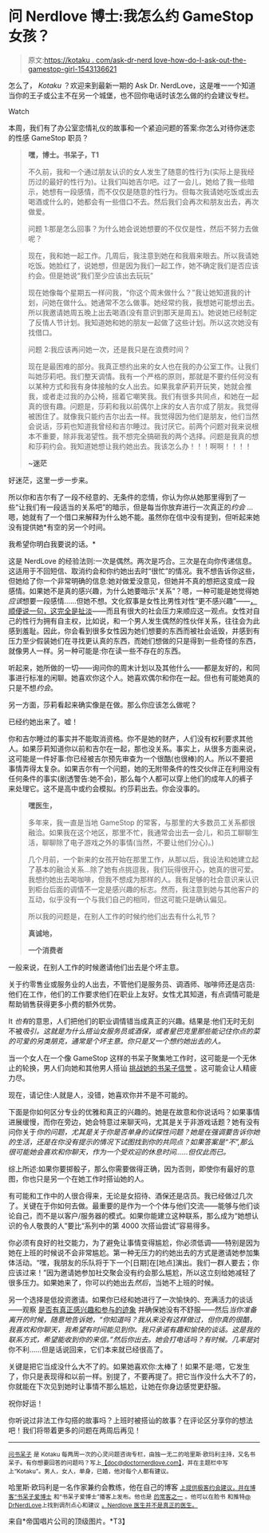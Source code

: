 # 问 Nerdlove 博士:我怎么约 GameStop 女孩？

> 原文:[https://kotaku . com/ask-dr-nerd love-how-do-I-ask-out-the-gamestop-girl-1543136621](https://kotaku.com/ask-dr-nerdlove-how-do-i-ask-out-the-gamestop-girl-1543136621)

怎么了， *Kotaku* ？欢迎来到最新一期的 Ask Dr. NerdLove，这是唯一一个知道当你的王子或公主不在另一个城堡，也不回你电话时该怎么做的约会建议专栏。

Watch

本周，我们有了办公室恋情礼仪的故事和一个紧迫问题的答案:你怎么对待你迷恋的性感 GameStop 职员？

> **嘿，博士。书呆子，T1**
> 
> 不久前，我和一个通过朋友认识的女人发生了随意的性行为(实际上是我经历过的最好的性行为)。让我们叫她吉尔吧。过了一会儿，她给了我一些暗示，她想有一段感情，而不仅仅是随意的性行为。但每次我请她吃饭或出去喝酒或什么的，她都会有一些借口不去。然后我们会再次和朋友出去，再次做爱。
> 
> 问题 1:那是怎么回事？为什么她会说她想要的不仅仅是性，然后不努力去做呢？

> 现在，我和她一起工作。几周后，我注意到她在和我眉来眼去。所以我请她吃饭。她脸红了，说她想，但是因为我们一起工作，她不确定我们是否应该约会。但是她说“我们至少应该出去玩玩”
> 
> 现在她像每个星期五一样问我，“你这个周末做什么？”我让她知道我的计划，问她在做什么。她通常不怎么做事。她经常约我，我想她可能想出去。所以我邀请她周五晚上出去喝酒(没有意识到那天是周五)。她说她已经制定了反情人节计划。我知道她和她的朋友一起做了这些计划。所以这次她没有找借口。
> 
> 问题 2:我应该再问她一次，还是我只是在浪费时间？
> 
> 现在是最困难的部分。我真正想约出来的女人也在我的办公室工作。让我们叫她莎莉吧。我们整天调情。我有一个严格的原则，那就是不要约任何没有以某种方式和我有身体接触的女人出去。如果我拿萨莉开玩笑，她就会推我，或者走过我的办公椅，摇着它嘲笑我。我们有很多共同点，和她在一起真的很有趣。问题是，莎莉和我以前偶尔上床的女人吉尔成了朋友。我觉得被困住了。就像我只能约吉尔出去一样。我觉得因为他们是朋友，他们当然会说话，莎莉也知道我曾经和吉尔睡过。我讨厌它。前两个问题对我来说根本不重要，除非我渴望性。我不想完全搞砸我的两个选择。问题是我真的想和莎莉约会。我知道她想让我约她出去。我该怎么办！！！啊啊！！！！
> 
> **~迷茫**

好迷茫，这里一步一步来。

所以你和吉尔有了一段不经意的、无条件的恋情，你认为你从她那里得到了一些“让我们有一段适当的关系吧”的暗示，但是每当你放弃进行一次真正的*约会* …嗯，她就有了一个借口来解释为什么她不能。虽然你在信中没有提到，但听起来她没有提供她*有空的另一个时间。

我希望你明白我要说的话。*

这是 NerdLove 的经验法则:一次是偶然。两次是巧合。三次是在向你传递信息。这适用于不回短信、取消约会和你约她出去时“很忙”的情况。我不想告诉你这些，但她给了你一个非常明确的信息:她对做爱没意见，但她并不真的想把这变成一段感情。如果她不是真的感兴趣，为什么她要暗示“关系”？嗯，一种可能是她觉得她*应该*想要一段感情……但她不想。文化叙事是女性比男性对性“更不感兴趣”——[，顺便说一句，这完全是扯淡](http://www.doctornerdlove.com/2013/08/secret-to-get-more-sex/)——而且有很大的社会压力来顺应这一观点。女性对自己的性行为拥有自主权，比如说，和一个男人发生偶然的性伙伴关系，往往会为此感到羞耻。因此，你会看到很多女性因为她们想要的东西而被社会诋毁，并感到有压力至少假装她们在寻找更认真的东西，而她们想做的只是得到一些奇怪的东西，就像男人一样。另一种可能是:你在读一些不存在的东西。

听起来，她所做的一切——询问你的周末计划以及其他什么——都是友好的，和同事进行标准的闲聊。她喜欢你这个人。她喜欢偶尔和你在一起。但也有可能她真的只是不想*约会*。

另一方面，莎莉看起来确实像是在做。那么你应该怎么做呢？

已经约她出来了。嘘！

你和吉尔睡过的事实并不能取消资格。你不是她的财产，人们没有权利要求其他人。如果莎莉知道你以前和吉尔在一起，那也没关系。事实上，从很多方面来说，这可能是一件好事:你已经被吉尔预先审查为一个很酷(也很棒)的人。所以不要把事情弄得太复杂。如果吉尔有一个问题，她的无附带条件的性交伙伴正在利用没有任何条件的事实(剧透警告:她不会)，那么每个人都可以穿上他们的成年人的裤子来处理它。这不是高中或约会模拟。约莎莉出去。你会没事的。

> **嘿医生，**
> 
> 多年来，我一直是当地 GameStop 的常客，与那里的大多数员工关系都很融洽。如果我在这个地区，那里不忙，我通常会出去一会儿，和员工聊聊生活，聊聊除了电子游戏之外的事情(当然，不要让他们分心)。)
> 
> 几个月前，一个新来的女孩开始在那里工作，从那以后，我设法和她建立起了基本的融洽关系...除了她有点挑逗我，我们玩得很开心，她真的很可爱。我想约她出去喝咖啡，但我不想成为那样的人。我有足够的社会意识来认识到柜台后面的调情不一定是感兴趣的标志。然而，我注意到她与其他客户的互动，似乎没有一个与我们自己的相同，但这可能只是确认偏见。
> 
> 所以我的问题是，在别人工作的时候约他们出去有什么礼节？
> 
> **真诚地，**
> 
> **一个消费者**

一般来说，在别人工作的时候邀请他们出去是个坏主意。

关于约零售业或服务业的人出去，不管他们是服务员、调酒师、咖啡师还是店员:他们在工作，他们的工作要求他们在职业上友好。女性尤其知道，有点调情可能是帮助销售获得更多小费的额外优势。

It *也有*的意思，人们把他们的职业调情错当成真正的兴趣。结果是:他们无时无刻不被*吸引。这就是为什么搭讪女服务员或酒保，或者星巴克里那些能记住你点的菜的可爱的另类朋克，通常是个坏主意。你只是又一个想约她出去的人。*

当一个女人在一个像 GameStop 这样的书呆子聚集地工作时，这可能是一个无休止的轮换，男人们向她和其他男人搭讪 [挑战她的书呆子信誉](http://www.doctornerdlove.com/2012/07/fake-geek-girls/) 。这可能会让人精疲力尽。

现在，请记住:人就是人，没错，她喜欢你并不是不可能的。

下面是你如何区分专业的优雅和真正的兴趣的。她是在故意和你说话吗？如果事情进展缓慢，而你在旁边，她会特意过来聊天吗，尤其是关于非游戏话题？她有没有问你关于*你的问题，尤其是关于你是否单身的试探性问题？她是在强调要告诉你她的生活，还是在你没有提示的情况下试图找到你的共同点？如果答案是“不”,那么很可能她会喜欢和你聊天，作为一个受欢迎的休息时间……但仅此而已。*

综上所述:如果你要掷骰子，那么你需要做得正确，因为否则，即使你有最好的意图，你也只是另一个在她工作时搭讪她的人。

有可能和工作中的人很合得来，无论是女招待、酒保还是店员。我已经做过几次了。关键在于你如何去做。最重要的是作为一个个体与他们交流——能够与他们谈论自己，而不是以客户/服务器的模式。如果你能建立这种联系，那么成为“她想认识的令人敬畏的人”要比“系列中的第 4000 次搭讪尝试”容易得多。

你必须有良好的社交能力，为了避免让事情变得尴尬，你必须低调——特别是因为她在上班的时候说不会非常尴尬。第一种无压力的约她出去的方式是邀请她参加集体活动。“嘿，我朋友的乐队将于下一个[日期]在[地点]演出。我们一群人要去；你应该过来！”因为邀请她参加社交聚会没有约会那么尴尬，所以这立刻给她减轻了很多压力。如果她来了，你可以约她出去*然后*，当她不上班的时候。

另一个选择是低投资邀请。如果你已经和她进行了一次愉快的、充满活力的谈话——观察 [是否有真正感兴趣和参与的迹象](http://www.doctornerdlove.com/2012/09/read-her-signs/) 并确保她没有不舒服——然后*当你准备离开的时候，*随意地告诉她，“你知道吗？我从来没有这样做过，但你真的很酷，我喜欢和你聊天，我希望有时间能见到你。我只承诺有趣和愉快的谈话。这是我的联系方式，希望能收到你的来信。”然后你出去。她会打电话吗？有时候。几率*是*对你不利……但是话说回来，它们本来就已经很高了。

关键是把它当成没什么大不了的。如果她喜欢你:太棒了！如果不是:嗯，它发生了，你只是表现得和以前一样。别提了，不要再提了。把它当作没什么大不了的，你就能在下次见到她时让事情不那么尴尬，让她在你身边感觉更舒服。

祝你好运！

你听说过非法工作勾搭的故事吗？上班时被搭讪的故事？在评论区分享你的想法吧！我们将带着更多的问题在两周后再见！

* * *

[<small>问书呆子</small>](http://kotaku.com/askdrnerdlove) <small>是 Kotaku 每两周一次的心灵问题咨询专栏，由独一无二的哈里斯·欧玛利主持，又名书呆子。有你想要回答的问题吗？写上</small>[<small>【doc@doctornerdlove.com】</small>](mailto:doc@doctornerdlove.com)<small>，并在主题栏中写上“Kotaku”。男人，女人，单身，已婚，他对每个人都有建议。</small>

哈里斯·欧玛利是一名作家兼约会教练，他在自己的博客 [<small>上提供极客约会建议，并在博客“书呆子爱博士</small>](http://www.doctornerdlove.com/) <small>和“书呆子爱博士”播客上发布。他也是</small> [<small>的常客之一</small>](http://oneofus.net/) <small>。他可以在脸书</small> <small>和推特</small>[<small>@ DrNerdLove</small>](http://twitter.com/DrNerdLove)<small>上找到调剂点心和建议</small> [<small>。Nerdlove 医生并不是真正的医生。</small>](http://facebook.com/DrNerdLove)

来自*帝国唱片公司的顶级图片。*T3】